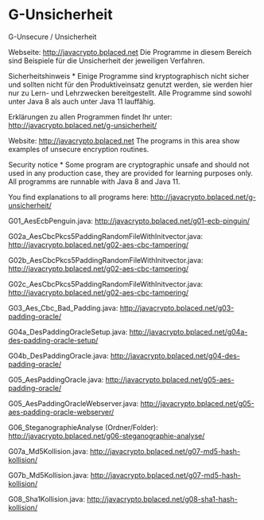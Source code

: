 # G-Unsicherheit
G-Unsecure / Unsicherheit

Webseite: http://javacrypto.bplaced.net Die Programme in diesem Bereich sind Beispiele für die Unsicherheit der jeweiligen Verfahren.

Sicherheitshinweis * Einige Programme sind kryptographisch nicht sicher und sollten nicht für den Produktiveinsatz genutzt werden, sie werden hier nur zu Lern- und Lehrzwecken bereitgestellt. Alle Programme sind sowohl unter Java 8 als auch unter Java 11 lauffähig.

Erklärungen zu allen Programmen findet Ihr unter: http://javacrypto.bplaced.net/g-unsicherheit/
 
Website: http://javacrypto.bplaced.net The programs in this area show examples of unsecure encryption routines.

Security notice * Some program are cryptographic unsafe and should not used in any production case, they are provided for learning purposes only. All programms are runnable with Java 8 and Java 11.

You find explanations to all programs here: http://javacrypto.bplaced.net/g-unsicherheit/

G01_AesEcbPenguin.java: http://javacrypto.bplaced.net/g01-ecb-pinguin/

G02a_AesCbcPkcs5PaddingRandomFileWithInitvector.java: http://javacrypto.bplaced.net/g02-aes-cbc-tampering/

G02b_AesCbcPkcs5PaddingRandomFileWithInitvector.java: http://javacrypto.bplaced.net/g02-aes-cbc-tampering/

G02c_AesCbcPkcs5PaddingRandomFileWithInitvector.java: http://javacrypto.bplaced.net/g02-aes-cbc-tampering/

G03_Aes_Cbc_Bad_Padding.java: http://javacrypto.bplaced.net/g03-padding-oracle/

G04a_DesPaddingOracleSetup.java: http://javacrypto.bplaced.net/g04a-des-padding-oracle-setup/

G04b_DesPaddingOracle.java: http://javacrypto.bplaced.net/g04-des-padding-oracle/

G05_AesPaddingOracle.java: http://javacrypto.bplaced.net/g05-aes-padding-oracle/

G05_AesPaddingOracleWebserver.java: http://javacrypto.bplaced.net/g05-aes-padding-oracle-webserver/

G06_SteganographieAnalyse (Ordner/Folder): http://javacrypto.bplaced.net/g06-steganographie-analyse/

G07a_Md5Kollision.java: http://javacrypto.bplaced.net/g07-md5-hash-kollision/

G07b_Md5Kollision.java: http://javacrypto.bplaced.net/g07-md5-hash-kollision/

G08_Sha1Kollision.java: http://javacrypto.bplaced.net/g08-sha1-hash-kollision/
